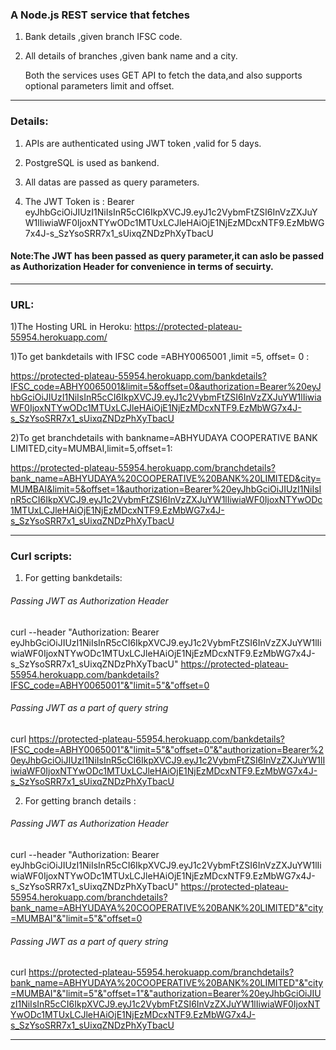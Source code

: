 ### A Node.js REST service that fetches 

1. Bank details ,given branch IFSC code.

2. All details of branches ,given bank name and a city.

   Both the services uses GET API to fetch the data,and also supports optional parameters limit and offset.
----------------------------------------------------------------------------------------------
### Details:

1. APIs are authenticated using JWT token ,valid for 5 days.

2. PostgreSQL is used as bankend. 

3. All datas are passed as query parameters.

4. The JWT Token is : Bearer  eyJhbGciOiJIUzI1NiIsInR5cCI6IkpXVCJ9.eyJ1c2VybmFtZSI6InVzZXJuYW1lIiwiaWF0IjoxNTYwODc1MTUxLCJleHAiOjE1NjEzMDcxNTF9.EzMbWG7x4J-s_SzYsoSRR7x1_sUixqZNDzPhXyTbacU
#### Note:The JWT has been passed as query parameter,it can aslo be passed as Authorization Header for convenience in terms of secuirty.
------------------------------------------------------------------------------------------------
### URL:
1)The Hosting URL in Heroku: https://protected-plateau-55954.herokuapp.com/


1)To get bankdetails with IFSC code =ABHY0065001 ,limit =5, offset= 0 :

 https://protected-plateau-55954.herokuapp.com/bankdetails?IFSC_code=ABHY0065001&limit=5&offset=0&authorization=Bearer%20eyJhbGciOiJIUzI1NiIsInR5cCI6IkpXVCJ9.eyJ1c2VybmFtZSI6InVzZXJuYW1lIiwiaWF0IjoxNTYwODc1MTUxLCJleHAiOjE1NjEzMDcxNTF9.EzMbWG7x4J-s_SzYsoSRR7x1_sUixqZNDzPhXyTbacU


2)To get branchdetails with bankname=ABHYUDAYA COOPERATIVE BANK LIMITED,city=MUMBAI,limit=5,offset=1:

https://protected-plateau-55954.herokuapp.com/branchdetails?bank_name=ABHYUDAYA%20COOPERATIVE%20BANK%20LIMITED&city=MUMBAI&limit=5&offset=1&authorization=Bearer%20eyJhbGciOiJIUzI1NiIsInR5cCI6IkpXVCJ9.eyJ1c2VybmFtZSI6InVzZXJuYW1lIiwiaWF0IjoxNTYwODc1MTUxLCJleHAiOjE1NjEzMDcxNTF9.EzMbWG7x4J-s_SzYsoSRR7x1_sUixqZNDzPhXyTbacU

---------------------------------------------------------------------------------------------------
### Curl scripts:
1) For getting bankdetails:

###### *Passing JWT as Authorization Header*

curl --header "Authorization: Bearer eyJhbGciOiJIUzI1NiIsInR5cCI6IkpXVCJ9.eyJ1c2VybmFtZSI6InVzZXJuYW1lIiwiaWF0IjoxNTYwODc1MTUxLCJleHAiOjE1NjEzMDcxNTF9.EzMbWG7x4J-s_SzYsoSRR7x1_sUixqZNDzPhXyTbacU" https://protected-plateau-55954.herokuapp.com/bankdetails?IFSC_code=ABHY0065001"&"limit=5"&"offset=0

###### *Passing JWT as a part of query string*

curl https://protected-plateau-55954.herokuapp.com/bankdetails?IFSC_code=ABHY0065001"&"limit=5"&"offset=0"&"authorization=Bearer%20eyJhbGciOiJIUzI1NiIsInR5cCI6IkpXVCJ9.eyJ1c2VybmFtZSI6InVzZXJuYW1lIiwiaWF0IjoxNTYwODc1MTUxLCJleHAiOjE1NjEzMDcxNTF9.EzMbWG7x4J-s_SzYsoSRR7x1_sUixqZNDzPhXyTbacU

2) For getting branch details : 

###### *Passing JWT as Authorization Header*

curl --header "Authorization: Bearer eyJhbGciOiJIUzI1NiIsInR5cCI6IkpXVCJ9.eyJ1c2VybmFtZSI6InVzZXJuYW1lIiwiaWF0IjoxNTYwODc1MTUxLCJleHAiOjE1NjEzMDcxNTF9.EzMbWG7x4J-s_SzYsoSRR7x1_sUixqZNDzPhXyTbacU" https://protected-plateau-55954.herokuapp.com/branchdetails?bank_name=ABHYUDAYA%20COOPERATIVE%20BANK%20LIMITED"&"city=MUMBAI"&"limit=5"&"offset=0

###### *Passing JWT as a part of query string*

curl https://protected-plateau-55954.herokuapp.com/branchdetails?bank_name=ABHYUDAYA%20COOPERATIVE%20BANK%20LIMITED"&"city=MUMBAI"&"limit=5"&"offset=1"&"authorization=Bearer%20eyJhbGciOiJIUzI1NiIsInR5cCI6IkpXVCJ9.eyJ1c2VybmFtZSI6InVzZXJuYW1lIiwiaWF0IjoxNTYwODc1MTUxLCJleHAiOjE1NjEzMDcxNTF9.EzMbWG7x4J-s_SzYsoSRR7x1_sUixqZNDzPhXyTbacU

----------------------------------------------------------------------------------------------------
